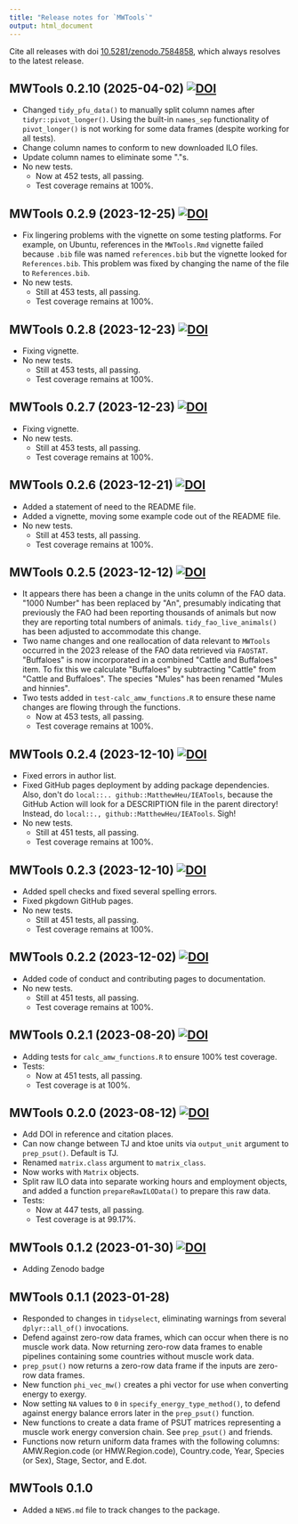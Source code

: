```yaml
---
title: "Release notes for `MWTools`"
output: html_document
---
```


Cite all releases with doi [10.5281/zenodo.7584858](https://doi.org/10.5281/zenodo.7584858), 
which always resolves to the latest release.


## MWTools 0.2.10 (2025-04-02) [![DOI](https://zenodo.org/badge/DOI/10.5281/zenodo.15128150.svg)](https://doi.org/10.5281/zenodo.15128150)

* Changed `tidy_pfu_data()` to manually split column names
  after `tidyr::pivot_longer()`. 
  Using the built-in `names_sep` functionality of `pivot_longer()` 
  is not working for some data frames
  (despite working for all tests).
* Change column names to conform to new downloaded ILO
  files.
* Update column names to eliminate some "."s.
* No new tests.
    * Now at 452 tests, all passing.
    * Test coverage remains at 100%.


## MWTools 0.2.9 (2023-12-25) [![DOI](https://zenodo.org/badge/DOI/10.5281/zenodo.10431628.svg)](https://doi.org/10.5281/zenodo.10431628)

* Fix lingering problems with the vignette
  on some testing platforms.
  For example, on Ubuntu, references in the `MWTools.Rmd` vignette failed because
  `.bib` file was named `references.bib` but the vignette
  looked for `References.bib`. 
  This problem was fixed by changing the name of the file to `References.bib`.
* No new tests.
    * Still at 453 tests, all passing.
    * Test coverage remains at 100%.


## MWTools 0.2.8 (2023-12-23) [![DOI](https://zenodo.org/badge/DOI/10.5281/zenodo.10429640.svg)](https://doi.org/10.5281/zenodo.10429640)

* Fixing vignette.
* No new tests.
    * Still at 453 tests, all passing.
    * Test coverage remains at 100%.


## MWTools 0.2.7 (2023-12-23) [![DOI](https://zenodo.org/badge/DOI/10.5281/zenodo.10427232.svg)](https://doi.org/10.5281/zenodo.10427232)

* Fixing vignette.
* No new tests.
    * Still at 453 tests, all passing.
    * Test coverage remains at 100%.


## MWTools 0.2.6 (2023-12-21) [![DOI](https://zenodo.org/badge/DOI/10.5281/zenodo.10420270.svg)](https://doi.org/10.5281/zenodo.10420270)

* Added a statement of need to the README file.
* Added a vignette, moving some example code 
  out of the README file.
* No new tests.
    * Still at 453 tests, all passing.
    * Test coverage remains at 100%.


## MWTools 0.2.5 (2023-12-12) [![DOI](https://zenodo.org/badge/DOI/10.5281/zenodo.10365505.svg)](https://doi.org/10.5281/zenodo.10365505)

* It appears there has been a change in the units column of the FAO data.
  "1000 Number" has been replaced by "An", 
  presumably indicating that previously the FAO had been reporting 
  thousands of animals but now they are reporting total numbers of animals.
  `tidy_fao_live_animals()` has been adjusted to accommodate this change.
* Two name changes and one reallocation of data relevant to `MWTools` occurred
  in the 2023 release of the FAO data retrieved via `FAOSTAT`. "Buffaloes" is 
  now incorporated in a combined "Cattle and Buffaloes" item. To fix this we
  calculate "Buffaloes" by subtracting "Cattle" from "Cattle and Buffaloes".
  The species "Mules" has been renamed "Mules and hinnies".
* Two tests added in `test-calc_amw_functions.R` to ensure these name changes 
  are flowing through the functions.
    * Now at 453 tests, all passing.
    * Test coverage remains at 100%.
  

## MWTools 0.2.4 (2023-12-10) [![DOI](https://zenodo.org/badge/DOI/10.5281/zenodo.10342042.svg)](https://doi.org/10.5281/zenodo.10342042)

* Fixed errors in author list.
* Fixed GitHub pages deployment by adding package dependencies.
  Also, don't do `local::.. github::MatthewHeu/IEATools`, because
  the GitHub Action will look for a DESCRIPTION file in the parent directory!
  Instead, do `local::., github::MatthewHeu/IEATools`.
  Sigh! 
* No new tests.
    * Still at 451 tests, all passing.
    * Test coverage remains at 100%.


## MWTools 0.2.3 (2023-12-10) [![DOI](https://zenodo.org/badge/DOI/10.5281/zenodo.10340976.svg)](https://doi.org/10.5281/zenodo.10340976)

* Added spell checks and fixed several spelling errors.
* Fixed pkgdown GitHub pages.
* No new tests.
    * Still at 451 tests, all passing.
    * Test coverage remains at 100%.


## MWTools 0.2.2 (2023-12-02) [![DOI](https://zenodo.org/badge/DOI/10.5281/zenodo.10251505.svg)](https://doi.org/10.5281/zenodo.10251505)

* Added code of conduct and contributing pages to documentation.
* No new tests.
    * Still at 451 tests, all passing.
    * Test coverage remains at 100%.


## MWTools 0.2.1 (2023-08-20) [![DOI](https://zenodo.org/badge/DOI/10.5281/zenodo.8266809.svg)](https://doi.org/10.5281/zenodo.8266809)

* Adding tests for `calc_amw_functions.R` to ensure 100% test coverage.
* Tests:
    * Now at 451 tests, all passing.
    * Test coverage is at 100%.


## MWTools 0.2.0 (2023-08-12) [![DOI](https://zenodo.org/badge/DOI/10.5281/zenodo.8240992.svg)](https://doi.org/10.5281/zenodo.8240992)

* Add DOI in reference and citation places.
* Can now change between TJ and ktoe units
  via `output_unit` argument to `prep_psut()`.
  Default is TJ.
* Renamed `matrix.class` argument to `matrix_class`.
* Now works with `Matrix` objects.
* Split raw ILO data into separate working hours and employment objects, and
  added a function `prepareRawILOData()` to prepare this raw data.
* Tests:
    * Now at 447 tests, all passing.
    * Test coverage is at 99.17%.


## MWTools 0.1.2 (2023-01-30) [![DOI](https://zenodo.org/badge/DOI/10.5281/zenodo.7584859.svg)](https://doi.org/10.5281/zenodo.7584859)

* Adding Zenodo badge


## MWTools 0.1.1 (2023-01-28)

* Responded to changes in `tidyselect`, 
  eliminating warnings from several `dplyr::all_of()` invocations.
* Defend against zero-row data frames,
  which can occur when there is no muscle work data.
  Now returning zero-row data frames
  to enable pipelines containing some countries without muscle work data.
* `prep_psut()` now returns a zero-row data frame
  if the inputs are zero-row data frames.
* New function `phi_vec_mw()` creates a phi vector 
  for use when converting energy to exergy.
* Now setting `NA` values to `0` in `specify_energy_type_method()`,
  to defend against energy balance errors later in the `prep_psut()` 
  function.
* New functions to create a data frame of PSUT matrices
  representing a muscle work energy conversion chain.
  See `prep_psut()` and friends.
* Functions now return uniform data frames with the following columns:
  AMW.Region.code (or HMW.Region.code), Country.code, Year, 
  Species (or Sex), Stage, Sector, and E.dot.


## MWTools 0.1.0

* Added a `NEWS.md` file to track changes to the package.
